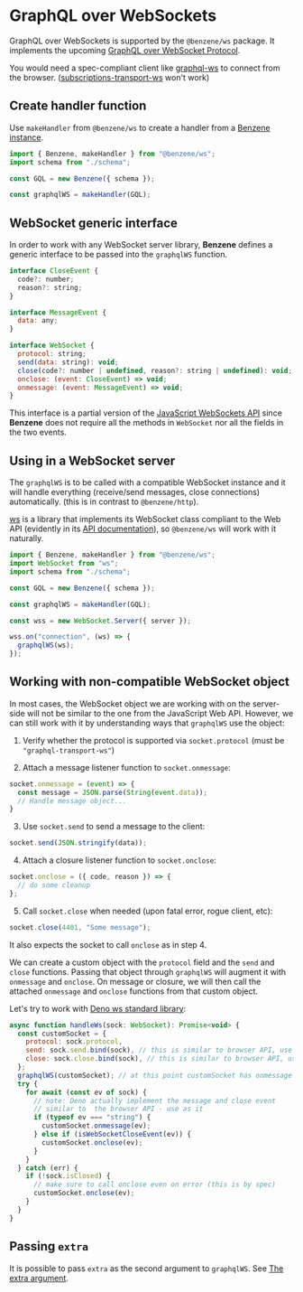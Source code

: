# GraphQL over WebSockets

GraphQL over WebSockets is supported by the `@benzene/ws` package. It implements the upcoming [GraphQL over WebSocket Protocol](https://github.com/enisdenjo/graphql-ws/blob/master/PROTOCOL.md).

You would need a spec-compliant client like [graphql-ws](https://github.com/enisdenjo/graphql-ws#use-the-client) to connect from the browser. ([subscriptions-transport-ws](https://github.com/apollographql/subscriptions-transport-ws) won't work)

## Create handler function

Use `makeHandler` from `@benzene/ws` to create a handler from a [Benzene instance](/reference/benzene).

```js
import { Benzene, makeHandler } from "@benzene/ws";
import schema from "./schema";

const GQL = new Benzene({ schema });

const graphqlWS = makeHandler(GQL);
```

## WebSocket generic interface

In order to work with any WebSocket server library, **Benzene** defines a generic interface to be passed into the `graphqlWS` function.

```js
interface CloseEvent {
  code?: number;
  reason?: string;
}

interface MessageEvent {
  data: any;
}

interface WebSocket {
  protocol: string;
  send(data: string): void;
  close(code?: number | undefined, reason?: string | undefined): void;
  onclose: (event: CloseEvent) => void;
  onmessage: (event: MessageEvent) => void;
}
```

This interface is a partial version of the [JavaScript WebSockets API](https://developer.mozilla.org/en-US/docs/Web/API/WebSocket) since **Benzene** does not require all the methods in `WebSocket` nor all the fields in the two events.

## Using in a WebSocket server

The `graphqlWS` is to be called with a compatible WebSocket instance and it will handle everything (receive/send messages, close connections) automatically. (this is in contrast to `@benzene/http`).

[ws](https://github.com/websockets/ws) is a library that implements its WebSocket class compliant to the Web API (evidently in its [API documentation](https://github.com/websockets/ws/blob/master/doc/ws.md#class-websocket)), so `@benzene/ws` will work with it naturally.

```js
import { Benzene, makeHandler } from "@benzene/ws";
import WebSocket from "ws";
import schema from "./schema";

const GQL = new Benzene({ schema });

const graphqlWS = makeHandler(GQL);

const wss = new WebSocket.Server({ server });

wss.on("connection", (ws) => {
  graphqlWS(ws);
});
```

## Working with non-compatible WebSocket object

In most cases, the WebSocket object we are working with on the server-side will not be similar to the one from the JavaScript Web API. However, we can still work with it by understanding ways that `graphqlWS` use the object:

1) Verify whether the protocol is supported via `socket.protocol` (must be `"graphql-transport-ws"`)

2) Attach a message listener function to `socket.onmessage`:

```js
socket.onmessage = (event) => {
  const message = JSON.parse(String(event.data));
  // Handle message object...
}
```

3) Use `socket.send` to send a message to the client:

```js
socket.send(JSON.stringify(data));
```

4) Attach a closure listener function to `socket.onclose`:

```js
socket.onclose = ({ code, reason }) => {
  // do some cleanup
};
```

5) Call `socket.close` when needed (upon fatal error, rogue client, etc):

```js
socket.close(4401, "Some message");
```

It also expects the socket to call `onclose` as in step 4.

We can create a custom object with the `protocol` field and the `send` and `close` functions. Passing that object through `graphqlWS` will augment it with `onmessage` and `onclose`. On message or closure, we will then call the attached `onmessage` and `onclose` functions from that custom object.

Let's try to work with [Deno ws standard library](https://deno.land/std@0.84.0/ws):

```js
async function handleWs(sock: WebSocket): Promise<void> {
  const customSocket = {
    protocol: sock.protocol,
    send: sock.send.bind(sock), // this is similar to browser API, use as it
    close: sock.close.bind(sock), // this is similar to browser API, use as it
  };
  graphqlWS(customSocket); // at this point customSocket has onmessage and onclose
  try {
    for await (const ev of sock) {
      // note: Deno actually implement the message and close event
      // similar to  the browser API - use as it
      if (typeof ev === "string") {
        customSocket.onmessage(ev);
      } else if (isWebSocketCloseEvent(ev)) {
        customSocket.onclose(ev);
      }
    }
  } catch (err) {
    if (!sock.isClosed) {
      // make sure to call onclose even on error (this is by spec)
      customSocket.onclose(ev);
    }
  }
}
```

## Passing `extra`

It is possible to pass `extra` as the second argument to `graphqlWS`. See [The extra argument](/reference/packages#the-extra-argument).